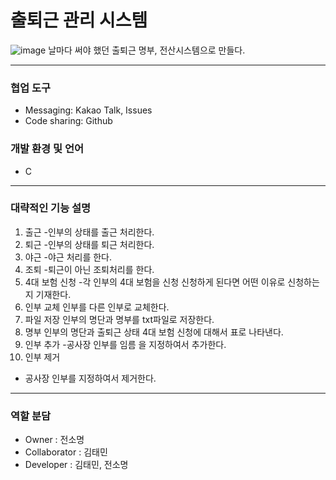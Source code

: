 # 출퇴근 관리 시스템   

![image](https://user-images.githubusercontent.com/63829204/116768677-6b1dad00-aa73-11eb-889f-3c7d97208112.png)
날마다 써야 했던 출퇴근 명부, 전산시스템으로 만들다.

---
### 협업 도구
- Messaging: Kakao Talk, Issues
- Code sharing: Github

### 개발 환경 및 언어
- C

---
### 대략적인 기능 설명   
1. 출근
  -인부의 상태를 출근 처리한다. 
2. 퇴근
  -인부의 상태를 퇴근 처리한다.
3. 야근
  -야근 처리를 한다.
4. 조퇴
  -퇴근이 아닌 조퇴처리를 한다.
5. 4대 보험 신청
  -각 인부의 4대 보험을 신청 신청하게 된다면 어떤 이유로 신청하는지 기재한다.
6. 인부 교체
  인부를 다른 인부로 교체한다.
7. 파일 저장
  인부의 명단과 명부를 txt파일로 저장한다.
8. 명부 
  인부의 명단과 출퇴근 상태 4대 보험 신청에 대해서 표로 나타낸다.
9. 인부 추가 
  -공사장 인부를 임름 을 지정하여서 추가한다.
10. 인부 제거
  - 공사장 인부를 지정하여서 제거한다. 

---
### 역할 분담
- Owner : 전소명
- Collaborator : 김태민
- Developer : 김태민, 전소명
